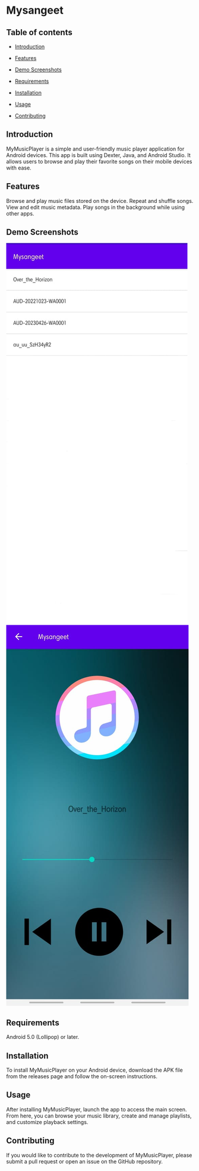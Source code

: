 # Mysangeet

## Table of contents

* [Introduction](#introduction)

* [Features](#features)

* [Demo Screenshots](#demo-screenshots)

* [Requirements](#requirements)

* [Installation](#installation)

* [Usage](#usage)

* [Contributing](#contributing)


## Introduction

MyMusicPlayer is a simple and user-friendly music player application for Android devices. This app is built using Dexter, Java, and Android Studio. It allows users to browse and play their favorite songs on their mobile devices with ease.

## Features

Browse and play music files stored on the device.
Repeat and shuffle songs.
View and edit music metadata.
Play songs in the background while using other apps.

## Demo Screenshots

<div> 

 <img src="demo1.jpeg">
 <img src="demo2.jpeg">

 </div>


## Requirements

Android 5.0 (Lollipop) or later.


## Installation

To install MyMusicPlayer on your Android device, download the APK file from the releases page and follow the on-screen instructions.

## Usage

After installing MyMusicPlayer, launch the app to access the main screen. From here, you can browse your music library, create and manage playlists, and customize playback settings.

## Contributing

If you would like to contribute to the development of MyMusicPlayer, please submit a pull request or open an issue on the GitHub repository.
